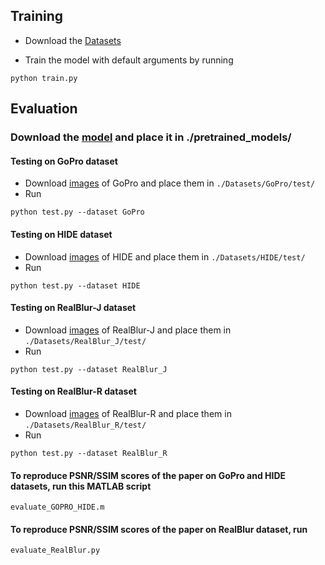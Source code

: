 ## Training

- Download the [Datasets](Datasets/README.md)

- Train the model with default arguments by running

```
python train.py
```

## Evaluation

### Download the [model](https://drive.google.com/file/d/1QwQUVbk6YVOJViCsOKYNykCsdJSVGRtb/view?usp=sharing) and place it in ./pretrained_models/

#### Testing on GoPro dataset

- Download [images](https://drive.google.com/drive/folders/1a2qKfXWpNuTGOm2-Jex8kfNSzYJLbqkf?usp=sharing) of GoPro and
  place them in `./Datasets/GoPro/test/`
- Run

```
python test.py --dataset GoPro
```

#### Testing on HIDE dataset

- Download [images](https://drive.google.com/drive/folders/1nRsTXj4iTUkTvBhTcGg8cySK8nd3vlhK?usp=sharing) of HIDE and
  place them in `./Datasets/HIDE/test/`
- Run

```
python test.py --dataset HIDE
```

#### Testing on RealBlur-J dataset

- Download [images](https://drive.google.com/drive/folders/1KYtzeKCiDRX9DSvC-upHrCqvC4sPAiJ1?usp=sharing) of RealBlur-J
  and place them in `./Datasets/RealBlur_J/test/`
- Run

```
python test.py --dataset RealBlur_J
```

#### Testing on RealBlur-R dataset

- Download [images](https://drive.google.com/drive/folders/1EwDoajf5nStPIAcU4s9rdc8SPzfm3tW1?usp=sharing) of RealBlur-R
  and place them in `./Datasets/RealBlur_R/test/`
- Run

```
python test.py --dataset RealBlur_R
```

#### To reproduce PSNR/SSIM scores of the paper on GoPro and HIDE datasets, run this MATLAB script

```
evaluate_GOPRO_HIDE.m 
```

#### To reproduce PSNR/SSIM scores of the paper on RealBlur dataset, run

```
evaluate_RealBlur.py 
```
